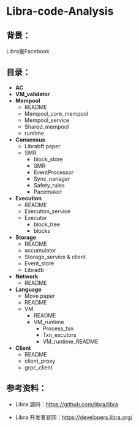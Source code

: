 # Libra-code-Analysis

## 背景：

Libra是Facebook

## 目录：

* **AC**
* **VM_validator**
* **Mempool**
  * README
  * Mempool_core_mempool
  * Mempool_service
  * Shared_mempool
  * runtime
* **Consensus**
  * Librabft paper
  * SMR
    * block_store
    * SMR
    * EventProcessor
    * Sync_nanager
    * Safety_rules
    * Pacemaker
* **Execution**
  * README
  * Execution_service
  * Executor
    * block_tree
    * blocks
* **Storage**
  * README
  * accumulator
  * Storage_service & client
  * Event_store
  * Libradb
* **Network**
  * README
* **Language**
  * Move paper
  * README
  * VM
    * README
    * VM_runtime
      * Process_txn
      * Txn_excutors
      * VM_runtime_README
* **Client**
  * README
  * client_proxy
  * grpc_client

## 参考资料：

* Libra 源码：<https://github.com/libra/libra>

* Libra 开发者官网：<https://developers.libra.org/>

  






